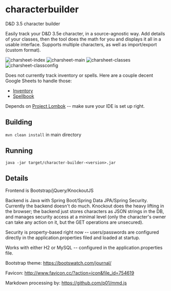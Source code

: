 # characterbuilder
D&amp;D 3.5 character builder

Easily track your D&D 3.5e character, in a source-agnostic way. Add details of your classes, then the tool does the math for you and displays it all in a usable interface. Supports multiple characters, as well as import/export (custom format).

![charsheet-index](https://user-images.githubusercontent.com/11043/200011399-11120969-f868-4ec4-8e64-8943a3952671.png)
![charsheet-main](https://user-images.githubusercontent.com/11043/200011441-ef039818-ecda-4ad7-bb6d-850e678a4360.png)
![charsheet-classes](https://user-images.githubusercontent.com/11043/200011517-bc2523d8-54b6-40d1-8e4e-e40d5c681b07.png)
![charsheet-classconfig](https://user-images.githubusercontent.com/11043/200011544-d606a9fa-2866-4085-ab86-22c38fc3fcad.png)

Does not currently track inventory or spells. Here are a couple decent Google Sheets to handle those:
* [Inventory](https://docs.google.com/spreadsheets/d/13cj5J9WkMtoF7wvzvhPnMszspzz3-C3z2QIF_peOC08/edit?usp=sharing)
* [Spellbook](https://docs.google.com/spreadsheets/d/1BvdzusxSUIrF-7zWAARoxoGsIKfveE4_ebWnCOc2XaI/edit?usp=sharing)

Depends on [Project Lombok](https://projectlombok.org/) -- make sure your IDE is set up right.

## Building
`mvn clean install` in main directory

## Running
`java -jar target/character-builder-<version>.jar`

## Details
Frontend is Bootstrap/jQuery/KnockoutJS

Backend is Java with Spring Boot/Spring Data JPA/Spring Security. Currently the backend doesn't do much. Knockout does the heavy lifting in the browser; the backend just stores characters as JSON strings in the DB, and manages security access at a minimal level (only the character's owner can take any action on it, but the GET operations are unsecured).

Security is property-based right now -- users/passwords are configured directly in the application.properties filed and loaded at startup.

Works with either H2 or MySQL -- configured in the application.properties file.

Bootstrap theme: https://bootswatch.com/journal/

Favicon: http://www.favicon.cc/?action=icon&file_id=754619

Markdown processing by: https://github.com/p01/mmd.js
